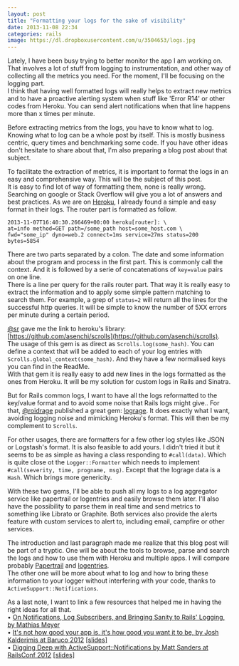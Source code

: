 ```yaml
---
layout: post
title: "Formatting your logs for the sake of visibility"
date: 2013-11-08 22:34
categories: rails
image: https://dl.dropboxusercontent.com/u/3504653/logs.jpg
---
```


Lately, I have been busy trying to better monitor the app I am working on. That involves a lot of stuff from logging to instrumentation, and other way of collecting all the metrics you need. For the moment, I'll be focusing on the logging part.  
I think that having well formatted logs will really helps to extract new metrics and to have a proactive alerting system when stuff like 'Error R14' or other codes from Heroku. You can send alert notifications when that line happens more than x times per minute.

Before extracting metrics from the logs, you have to know what to log. Knowing what to log can be a whole post by itself. This is mostly business centric, query times and benchmarking some code. If you have other ideas don't hesitate to share about that, I'm also preparing a blog post about that subject.

To facilitate the extraction of metrics, it is important to format the logs in an easy and comprehensive way. This will be the subject of this post.  
It is easy to find lot of way of formatting them, none is really wrong. Searching on google or Stack Overflow will give you a lot of answers and best practices. As we are on [Heroku](https://devcenter.heroku.com/articles/logging), I already found a simple and easy format in their logs. The router part is formatted as follow.

    2013-11-07T16:40:30.266469+00:00 heroku[router]: \
    at=info method=GET path=/some_path host=some_host.com \
    fwd="some_ip" dyno=web.2 connect=1ms service=27ms status=200 bytes=5854

There are two parts separated by a colon. The date and some information about the program and process in the first part. This is commonly call the context. And it is followed by a serie of concatenations of ```key=value``` pairs on one line.  
There is a line per query for the rails router part. That way it is really easy to extract the information and to apply some simple pattern matching to search them.
For example, a grep of ```status=2``` will return all the lines for the successful http queries. It will be simple to know the number of 5XX errors per minute during a certain period.

[@sr](http://twitter.com/sr) gave me the link to heroku's library: [https://github.com/asenchi/scrolls](https://github.com/asenchi/scrolls).
The usage of this gem is as direct as ```Scrolls.log(some_hash)```. You can define a context that will be added to each of your log entries with ```Scrolls.global_context(some_hash)```. And they have a few normalised keys you can find in the ReadMe.  
With that gem it is really easy to add new lines in the logs formatted as the ones from Heroku. It will be my solution for custom logs in Rails and Sinatra.

But for Rails common logs, I want to have all the logs reformatted to the key/value format and to avoid some noise that Rails logs might give.. For that, [@roidrage](http://twitter.com/roidrage) published a great gem: [lograge](https://github.com/roidrage/lograge). It does exactly what I want, avoiding logging noise and mimicking Heroku's format. This will then be my complement to ```Scrolls```.

For other usages, there are formatters for a few other log styles like JSON or Logstash's format. It is also feasible to add yours. I didn't tried it but it seems to be as simple as having a class responding to ```#call(data)```. Which is quite close ot the ```Logger::Formatter``` which needs to implement ```#call(severity, time, progname, msg)```. Except that the lograge data is a ```Hash```. Which brings more genericity.

With these two gems, I'll be able to push all my logs to a log aggregator service like papertrail or logentries and easily browse them later. I'll also have the possibility to parse them in real time and send metrics to something like Librato or Graphite. Both services also provide the alerts feature with custom services to alert to, including email, campfire or other services.

The introduction and last paragraph made me realize that this blog post will be part of a tryptic.
One will be about the tools to browse, parse and search the logs and how to use them with Heroku and multiple apps. I will compare probably [Papertrail](http://papertrailapp.com) and [logentries](https://logentries.com).  
The other one will be more about what to log and how to bring these information to your logger without interfering with your code, thanks to ```ActiveSupport::Notifications```.

As a last note, I want to link a few resources that helped me in having the right ideas for all that.  
• [On Notifications, Log Subscribers, and Bringing Sanity to Rails' Logging, by Mathias Meyer](http://www.paperplanes.de/2012/3/14/on-notifications-logsubscribers-and-bringing-sanity-to-rails-logging.html)  
• [It's not how good your app is, it's how good you want it to be, by Josh Kalderimis at Baruco 2012](http://www.youtube.com/watch?v=d8t1F8YDF8w) [[slides]](https://speakerdeck.com/joshk/its-not-how-good-your-app-is-its-how-good-you-want-it-to-be-rubyconf-brazil)  
• [Digging Deep with ActiveSupport::Notifications by Matt Sanders at RailsConf 2012](http://www.youtube.com/watch?v=sKrrsF0MZ7Q) [[slides]](https://speakerdeck.com/nextmat/digging-deep-with-activesupportnotifications)


